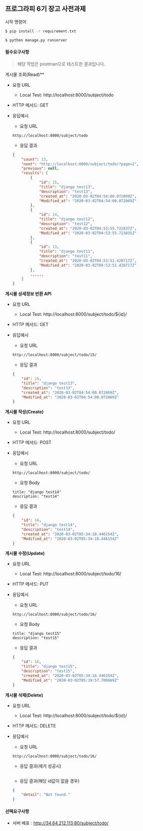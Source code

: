 ## 프로그라피 6기 장고 사전과제

시작 명령어

``` bash
$ pip install -r requirement.txt

$ python manage.py runserver
```



#### 필수요구사항

>해당 작업은 postman으로 테스트한 결과입니다.

게시물 조회(Read)**

- 요청 URL

  - Local Test: http://localhost:8000/subject/todo

- HTTP 메서드: GET

- 응답예시

  - 요청 URL

  ```
  http://localhost:8000/subject/todo
  ```

  - 응답 결과

  ``` json
  {
      "count": 13,
      "next": "http://localhost:8000/subject/todo/?page=2",
      "previous": null,
      "results": [
          {
              "id": 15,
              "title": "django test13",
              "description": "test13",
              "created_at": "2020-03-02T04:54:00.072869Z",
              "Modified_at": "2020-03-02T04:54:00.072869Z"
          },
          {
              "id": 14,
              "title": "django test12",
              "description": "test12",
              "created_at": "2020-03-02T04:53:55.722837Z",
              "Modified_at": "2020-03-02T04:53:55.723835Z"
          },
          {
              "id": 13,
              "title": "django test11",
              "description": "test11",
              "created_at": "2020-03-02T04:53:51.428717Z",
              "Modified_at": "2020-03-02T04:53:51.428717Z"
          },
          ......
      ]
  }
  ```

  

**게시물 상세정보 반환 API**

- 요청 URL

  - Local Test: http://localhost:8000/subject/todo/${id}/

- HTTP 메서드:  GET

- 응답예시

  - 요청 URL

  ``` 
  http://localhost:8000/subject/todo/15/
  ```

  - 응답 결과

  ``` json
  {
      "id": 15,
      "title": "django test13",
      "description": "test13",
      "created_at": "2020-03-02T04:54:00.072869Z",
      "Modified_at": "2020-03-02T04:54:00.072869Z"
  }
  ```



**게시물 작성(Create)**

- 요청 URL

  - Local Test: http://localhost:8000/subject/todo/

- HTTP 메서드: POST

- 응답예시

  - 요청 URL

  ``` 
  http://localhost:8000/subject/todo/
  ```

  - 요청 Body

  ``` 
  title: "django test14"
  description: "test14"
  ```

  - 응답 결과

  ``` json
  {
      "id": 16,
      "title": "django test14",
      "description": "test14",
      "created_at": "2020-03-02T05:34:18.446154Z",
      "Modified_at": "2020-03-02T05:34:18.446154Z"
  }
  ```



**게시물 수정(Update)**

- 요청 URL

  - Local Test: http://localhost:8000/subject/todo/16/

- HTTP 메서드: PUT

- 응답예시

  - 요청 URL

  ```
  http://localhost:8000/subject/todo/16/
  ```

  - 요청 Body

  ```
  title: "django test15"
  description: "test15"
  ```

  - 응답 결과

  ``` json
  {
      "id": 16,
      "title": "django test15",
      "description": "test15",
      "created_at": "2020-03-02T05:34:18.446154Z",
      "Modified_at": "2020-03-02T05:39:57.700669Z"
  }
  ```

  

**게시물 삭제(Delete)**

- 요청 URL

  - Local Test: http://localhost:8000/subject/todo/${id}/

- HTTP 메서드: DELETE

- 응답예시

  - 요청 URL

  ```
  http://localhost:8000/subject/todo/16/
  ```

  - 응답 결과(제거 성공시)

  ```
  
  ```

  - 응답 결과(해당 id값이 없을 경우)

  ``` json
  {
      "detail": "Not found."
  }
  ```




#### 선택요구사항

- 서버 배포 : http://34.64.212.113:80/subject/todo/
